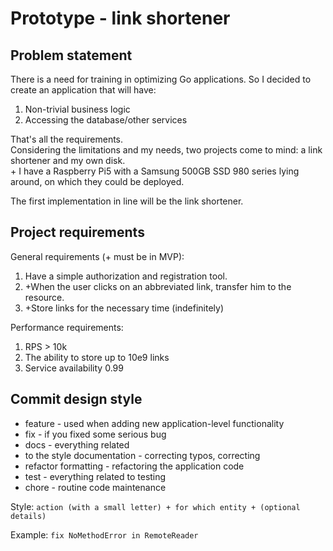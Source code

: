 # Prototype - link shortener

## Problem statement
There is a need for training in optimizing Go applications. 
So I decided to create an application that will have:
1. Non-trivial business logic
2. Accessing the database/other services

That's all the requirements.\
Considering the limitations and my needs, two projects come to mind: a link shortener and my own disk.\
\+ I have a Raspberry Pi5 with a Samsung 500GB SSD 980 series lying around, on which they could be deployed.

The first implementation in line will be the link shortener.

## Project requirements

General requirements (+ must be in MVP):
1. Have a simple authorization and registration tool.
2. +When the user clicks on an abbreviated link, transfer him to the resource. 
3. +Store links for the necessary time (indefinitely) 

Performance requirements:
1. RPS > 10k
2. The ability to store up to 10e9 links
3. Service availability 0.99



## Commit design style
- feature - used when adding new application-level functionality
- fix - if you fixed some serious bug
- docs - everything related
- to the style documentation - correcting typos, correcting
- refactor formatting - refactoring the application code
- test - everything related to testing
- chore - routine code maintenance

Style:
`action (with a small letter) + for which entity + (optional details)`

Example:
`fix NoMethodError in RemoteReader`